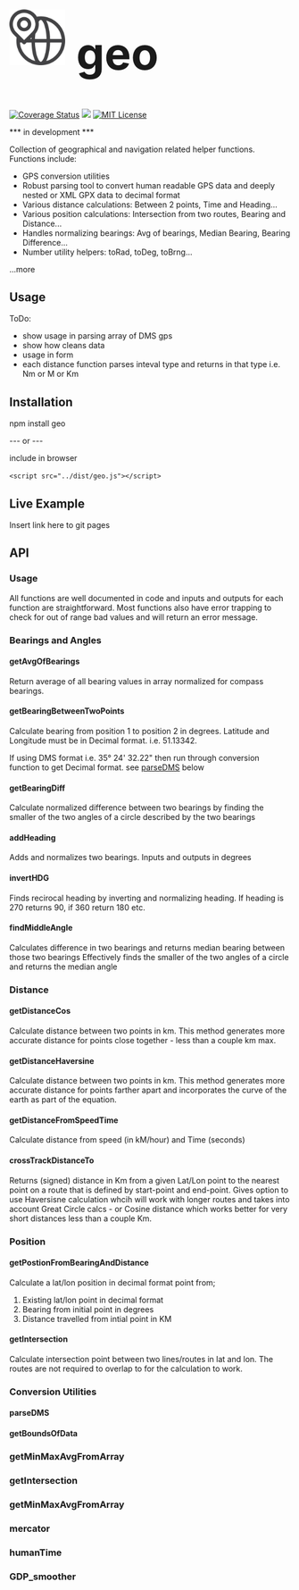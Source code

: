 <div style="display:flex; align-items:center; justify-content:left;margin-bottom: 20px"><img src="./geo_icon.png" width="100px" height="100px" alt="geo" style="margin-right: 20px;"/><h1 style="font-size:80px; line-height:50px;">geo</h1></div>
<div text-align: center;">
<a href='https://coveralls.io/github/foolishsailor/geo?branch=master'><img src='https://coveralls.io/repos/github/foolishsailor/geo/badge.svg?branch=master' alt='Coverage Status' /></a> <a href="https://codeclimate.com/github/foolishsailor/geo/maintainability"><img src="https://api.codeclimate.com/v1/badges/43f78828fd45baebd63f/maintainability" /></a> <a href='https://opensource.org/licenses/MIT'><img src='https://img.shields.io/badge/License-MIT-yellow.svg' alt='MIT License' /></a>
 
 </div>
 
*** in development ***

Collection of geographical and navigation related helper functions.  
Functions include:

- GPS conversion utilities
- Robust parsing tool to convert human readable GPS data and deeply nested or XML GPX data to decimal format
- Various distance calculations: Between 2 points, Time and Heading...
- Various position calculations: Intersection from two routes, Bearing and Distance...
- Handles normalizing bearings: Avg of bearings, Median Bearing, Bearing Difference...
- Number utility helpers: toRad, toDeg, toBrng...

...more

## Usage

ToDo:

- show usage in parsing array of DMS gps
- show how cleans data
- usage in form
- each distance function parses inteval type and returns in that type i.e. Nm or M or Km

## Installation

npm install geo

--- or ---

include in browser

`<script src="../dist/geo.js"></script>`

## Live Example

Insert link here to git pages

## API

### Usage

All functions are well documented in code and inputs and outputs for each function are straightforward. Most functions also have error trapping to check for out of range bad values and will return an error message.

### Bearings and Angles

#### getAvgOfBearings

Return average of all bearing values in array normalized for compass bearings.

#### getBearingBetweenTwoPoints

Calculate bearing from position 1 to position 2 in degrees. Latitude and Longitude must be in Decimal format. i.e. 51.13342.

If using DMS format i.e. 35° 24' 32.22" then run through conversion function to get Decimal format.
see [parseDMS](#parsedms) below

#### getBearingDiff

Calculate normalized difference between two bearings by finding the smaller of the two angles of a circle described by the two bearings

#### addHeading

Adds and normalizes two bearings. Inputs and outputs in degrees

#### invertHDG

Finds recirocal heading by inverting and normalizing heading. If heading is 270 returns 90, if 360 return 180 etc.

#### findMiddleAngle

Calculates difference in two bearings and returns median bearing between those two bearings
Effectively finds the smaller of the two angles of a circle and returns the median angle

### Distance

#### getDistanceCos

Calculate distance between two points in km. This method generates more accurate distance for points close together - less than a couple km max.

#### getDistanceHaversine

Calculate distance between two points in km. This method generates more accurate distance for points farther apart and incorporates the curve of the earth as part of the equation.

#### getDistanceFromSpeedTime

Calculate distance from speed (in kM/hour) and Time (seconds)

#### crossTrackDistanceTo

Returns (signed) distance in Km from a given Lat/Lon point to the nearest point on a route that is defined by start-point and end-point. Gives option to use Haversisne calculation whcih will work with longer routes and takes into account Great Circle calcs - or Cosine distance which works better for very short distances less than a couple Km.

### Position

#### getPostionFromBearingAndDistance

Calculate a lat/lon position in decimal format point from;

1. Existing lat/lon point in decimal format
2. Bearing from initial point in degrees
3. Distance travelled from intial point in KM

#### getIntersection

Calculate intersection point between two lines/routes in lat and lon. The routes are not required to overlap to for the calculation to work.

### Conversion Utilities

#### parseDMS

#### getBoundsOfData

### getMinMaxAvgFromArray

### getIntersection

### getMinMaxAvgFromArray

### mercator

### humanTime

### GDP_smoother
